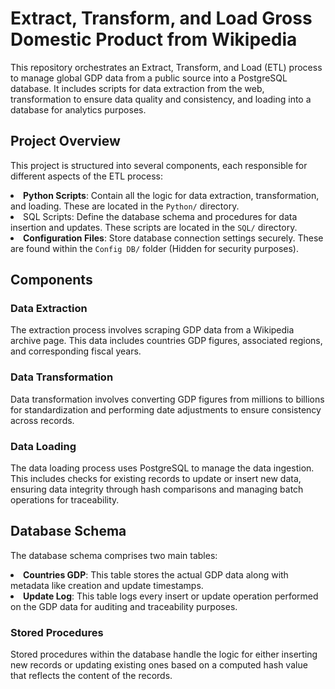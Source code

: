 # Extract, Transform, and Load Gross Domestic Product from Wikipedia

This repository orchestrates an Extract, Transform, and Load (ETL) process to manage global GDP data from a public source into a PostgreSQL database. It includes scripts for data extraction from the web, transformation to ensure data quality and consistency, and loading into a database for analytics purposes.

## Project Overview

This project is structured into several components, each responsible for different aspects of the ETL process:

<li><b>Python Scripts</b>: Contain all the logic for data extraction, transformation, and loading. These are located in the <code>Python/</code> directory.
<li>SQL Scripts<b></b>: Define the database schema and procedures for data insertion and updates. These scripts are located in the <code>SQL/</code> directory.
<li><b>Configuration Files</b>: Store database connection settings securely. These are found within the <code>Config DB/</code> folder (Hidden for security purposes).

## Components

### Data Extraction

The extraction process involves scraping GDP data from a Wikipedia archive page. This data includes countries GDP figures, associated regions, and corresponding fiscal years.

### Data Transformation

Data transformation involves converting GDP figures from millions to billions for standardization and performing date adjustments to ensure consistency across records.

### Data Loading

The data loading process uses PostgreSQL to manage the data ingestion. This includes checks for existing records to update or insert new data, ensuring data integrity through hash comparisons and managing batch operations for traceability.

## Database Schema

The database schema comprises two main tables:

<li><b>Countries GDP</b>: This table stores the actual GDP data along with metadata like creation and update timestamps.
<li><b>Update Log</b>: This table logs every insert or update operation performed on the GDP data for auditing and traceability purposes.

### Stored Procedures

Stored procedures within the database handle the logic for either inserting new records or updating existing ones based on a computed hash value that reflects the content of the records.
